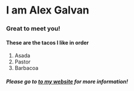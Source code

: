 <h1>I am Alex Galvan</h1>
<h3>Great to meet you!</h3>

<h4>These are the tacos I like in order</h4>
<ol>
  <li>Asada</li>
  <li>Pastor</li>
  <li>Barbacoa</li>
</ol>

<h5>Please go to <a href="http://alex-galvan.com">to my website</a> for more information!</h5>
